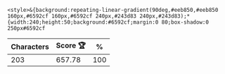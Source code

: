 `<style>&{background:repeating-linear-gradient(90deg,#eeb850,#eeb850 160px,#6592cf 160px,#6592cf 240px,#243d83 240px,#243d83);*{width:240;height:50;background:#6592cf;margin:0 80;box-shadow:0 250px#6592cf`

| Characters | Score 🏆 | %   |
| ---------- | -------- | --- |
| 203        | 657.78   | 100 |

